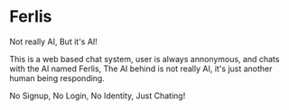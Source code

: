# Ferlis

Not really AI, But it's AI!

This is a web based chat system, user is always annonymous, and chats with the AI named Ferlis, The AI behind is not really AI, it's just another human being responding.

No Signup, No Login, No Identity, Just Chating!

